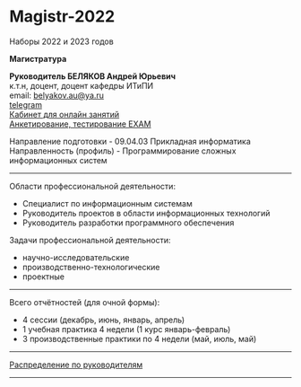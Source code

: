 # Magistr-2022  

Наборы 2022 и 2023 годов  

**Магистратура**  

**Руководитель БЕЛЯКОВ Андрей Юрьевич**  
к.т.н, доцент, доцент кафедры ИТиПИ  
email: belyakov.au@ya.ru  
[telegram](https://t.me/AndreyPerm)  
[Кабинет для онлайн занятий](https://bbb6.psaa.ru/b/cxy-tmy-6rl-vyv)  
[Анкетирование, тестирование EXAM](http://exam.1gb.ru/)  

Направление подготовки - 09.04.03 Прикладная информатика  
Направленность (профиль) - Программирование сложных информационных систем  

---  

Области профессиональной деятельности:  
- Специалист по информационным системам  
- Руководитель проектов в области информационных технологий  
- Руководитель разработки программного обеспечения  

Задачи профессиональной деятельности:  
- научно-исследовательские  
- производственно-технологические  
- проектные  

---  

Всего отчётностей (для очной формы):  
- 4 сессии (декабрь, июнь, январь, апрель)  
- 1 учебная практика 4 недели (1 курс январь-февраль)  
- 3 производственные практики по 4 недели (май, июль, май)  

---  

[Распределение по руководителям](distrib.md)  

---  
